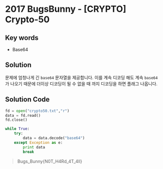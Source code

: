 # 2017 BugsBunny - [CRYPTO] Crypto-50

## Key words

- Base64

## Solution

문제에 엄청나게 긴 `base64` 문자열을 제공합니다. 이를 계속 디코딩 해도 계속 `base64`가 나오기 때문에 더이상 디코딩이 될 수 없을 때 까지 디코딩을 하면 플래그 나옵니다.

## Solution Code

```python
fd = open("crypto50.txt","r")
data = fd.read()
fd.close()

while True:
    try:
        data = data.decode("base64")
    except Exception as e:
        print data
        break
```

> Bugs_Bunny{N0T_H4Rd_4T_4ll}